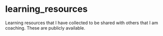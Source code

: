 # learning_resources
Learning resources that I have collected to be shared with others that I am coaching. These are publicly available.
